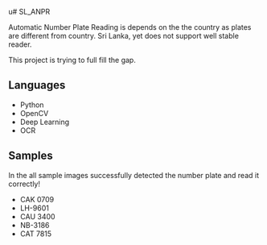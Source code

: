u# SL_ANPR

Automatic Number Plate Reading is depends on the the country as plates are different from country. 
Sri Lanka, yet does not support well stable reader. 

This project is trying to full fill the gap.

## Languages
- Python
- OpenCV
- Deep Learning
- OCR

## Samples

In the all sample images successfully detected the number plate and read it correctly!
- CAK 0709
- LH-9601
- CAU 3400
- NB-3186
- CAT 7815
